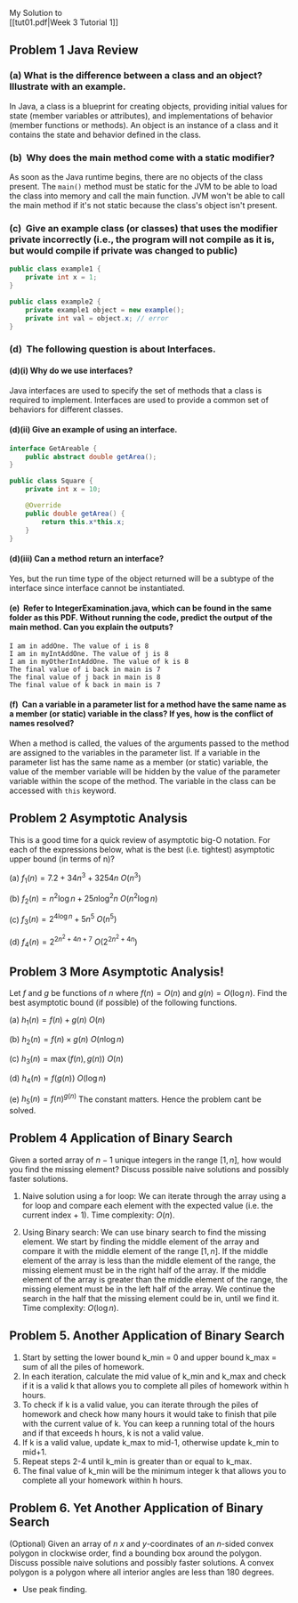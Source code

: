 <span class="right-menu">My Solution to <br>[[tut01.pdf|Week 3 Tutorial 1]]</span>

## Problem 1 Java Review

### (a) What is the difference between a class and an object? Illustrate with an example.

In Java, a class is a blueprint for creating objects, providing initial values for state (member variables or attributes), and implementations of behavior (member functions or methods). An object is an instance of a class and it contains the state and behavior defined in the class.

### (b)  Why does the main method come with a static modifier?

As soon as the Java runtime begins, there are no objects of the class present. The `main()` method must be static for the JVM to be able to load the class into memory and call the main function. JVM won't be able to call the main method if it's not static because the class's object isn't present.

### (c)  Give an example class (or classes) that uses the modifier private incorrectly (i.e., the program will not compile as it is, but would compile if private was changed to public)

```java
public class example1 {
	private int x = 1; 
}
```

```java
public class example2 {
	private example1 object = new example();
	private int val = object.x; // error 
}
```

### (d)  The following question is about Interfaces.

#### (d)(i) Why do we use interfaces?

Java interfaces are used to specify the set of methods that a class is required to implement. Interfaces are used to provide a common set of behaviors for different classes.

#### (d)(ii) Give an example of using an interface.

```java
interface GetAreable { 
	public abstract double getArea(); 
}
```

```java
public class Square {
	private int x = 10;

	@Override 
	public double getArea() {
		return this.x*this.x;
	}
}
```

#### (d)(iii) Can a method return an interface?

Yes, but the run time type of the object returned will be a subtype of the interface since interface cannot be instantiated.

#### (e)  Refer to IntegerExamination.java, which can be found in the same folder as this PDF. Without running the code, predict the output of the main method. Can you explain the outputs?

```
I am in addOne. The value of i is 8
I am in myIntAddOne. The value of j is 8
I am in myOtherIntAddOne. The value of k is 8
The final value of i back in main is 7
The final value of j back in main is 8
The final value of k back in main is 7
```

#### (f)  Can a variable in a parameter list for a method have the same name as a member (or static) variable in the class? If yes, how is the conflict of names resolved?

When a method is called, the values of the arguments passed to the method are assigned to the variables in the parameter list. If a variable in the parameter list has the same name as a member (or static) variable, the value of the member variable will be hidden by the value of the parameter variable within the scope of the method. The variable in the class can be accessed with `this` keyword.

## Problem 2 Asymptotic Analysis

This is a good time for a quick review of asymptotic big-O notation. For each of the expressions below, what is the best (i.e. tightest) asymptotic upper bound (in terms of n)?

(a) $f_1(n)=7.2+34 n^3+3254 n$
$O(n^3)$

(b) $f_2(n)=n^2 \log n+25 n \log ^2 n$
$O(n^2 \log n)$

(c) $f_3(n)=2^{4 \log n}+5 n^5$
$O(n^5)$

(d) $f_4(n)=2^{2 n^2+4 n+7}$
$O(2^{2n^2+4n})$ 

## Problem 3 More Asymptotic Analysis!

Let $f$ and $g$ be functions of $n$ where $f(n)=O(n)$ and $g(n)=O(\log n)$. Find the best asymptotic bound (if possible) of the following functions.

(a) $h_1(n)=f(n)+g(n)$
$O(n)$

(b) $h_2(n)=f(n) \times g(n)$
$O(n \log n)$

(c) $h_3(n)=\max (f(n), g(n))$
$O(n)$

(d) $h_4(n)=f(g(n))$
$O(\log n)$

(e) $h_5(n)=f(n)^{g(n)}$
The constant matters. Hence the problem cant be solved.

## Problem 4 Application of Binary Search

Given a sorted array of $n-1$ unique integers in the range $[1, n]$, how would you find the missing element? Discuss possible naive solutions and possibly faster solutions.

1.  Naive solution using a for loop:
   We can iterate through the array using a for loop and compare each element with the expected value (i.e. the current index + 1). Time complexity: $O(n)$.

2. Using Binary search:
   We can use binary search to find the missing element. We start by finding the middle element of the array and compare it with the middle element of the range $[1, n]$. If the middle element of the array is less than the middle element of the range, the missing element must be in the right half of the array. If the middle element of the array is greater than the middle element of the range, the missing element must be in the left half of the array. We continue the search in the half that the missing element could be in, until we find it. Time complexity: $O(\log n)$.
   
## Problem 5. Another Application of Binary Search

1.  Start by setting the lower bound k_min = 0 and upper bound k_max = sum of all the piles of homework.
2.  In each iteration, calculate the mid value of k_min and k_max and check if it is a valid k that allows you to complete all piles of homework within h hours.
3.  To check if k is a valid value, you can iterate through the piles of homework and check how many hours it would take to finish that pile with the current value of k. You can keep a running total of the hours and if that exceeds h hours, k is not a valid value.
4.  If k is a valid value, update k_max to mid-1, otherwise update k_min to mid+1.
5.  Repeat steps 2-4 until k_min is greater than or equal to k_max.
6.  The final value of k_min will be the minimum integer k that allows you to complete all your homework within h hours.

## Problem 6. Yet Another Application of Binary Search

(Optional) Given an array of $n$ $x$ and $y$-coordinates of an $n$-sided convex polygon in clockwise order, find a bounding box around the polygon. Discuss possible naive solutions and possibly faster solutions. A convex polygon is a polygon where all interior angles are less than 180 degrees.

- Use peak finding.